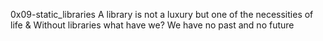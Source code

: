 0x09-static_libraries
A library is not a luxury but one of the necessities of life & Without libraries what have we? We have no past and no future
